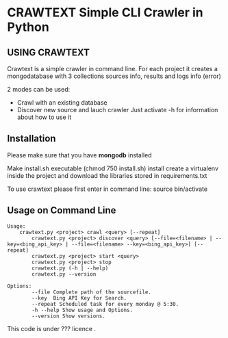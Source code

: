 CRAWTEXT Simple CLI Crawler in Python
========================================================
USING CRAWTEXT
----

Crawtext is a simple crawler in command line. For each project it creates
a mongodatabase with 3 collections
sources info, results and logs info (error)

2 modes can be used:
  *	Crawl with an existing database
  *	Discover new source and lauch crawler
Just activate -h for information about how to use it

Installation
---
Please make sure that you have **mongodb** installed

Make install.sh executable (chmod 750 install.sh)
install create a virtualenv inside the project and download the libraries stored in requirements.txt

To use crawtext please first enter in command line:
source bin/activate
	
Usage on Command Line
----
	Usage:
		crawtext.py <project> crawl <query> [--repeat]
     	 	crawtext.py <project> discover <query> [--file=<filename> | --key=<bing_api_key> | --file=<filename> --key=<bing_api_key>] [--repeat]
      	 	crawtext.py <project> start <query>
      	 	crawtext.py <project> stop
      	 	crawtext.py (-h | --help)
      	 	crawtext.py --version

	Options:
			--file Complete path of the sourcefile.
			--key  Bing API Key for Search.
			--repeat Scheduled task for every monday @ 5:30.
			-h --help Show usage and Options.
			--version Show versions.

    
This code is under ??? licence .
